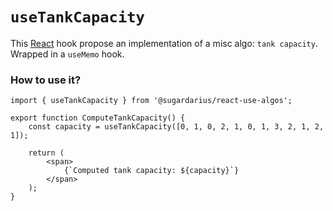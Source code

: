# ```useTankCapacity```

This [React](https://reactjs.org/) hook propose an implementation of a misc algo: `tank capacity`. <br />
Wrapped in a `useMemo` hook.

### How to use it?
```tsx
import { useTankCapacity } from '@sugardarius/react-use-algos';

export function ComputeTankCapacity() {
    const capacity = useTankCapacity([0, 1, 0, 2, 1, 0, 1, 3, 2, 1, 2, 1]);

    return (
        <span>
            {`Computed tank capacity: ${capacity}`}
        </span>
    );
}
```